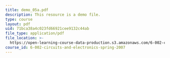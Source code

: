 ```yaml
---
title: demo_05a.pdf
description: This resource is a demo file.
type: course
layout: pdf
uid: 71bca38a4c023fd66921cee9132c44ab
file_type: application/pdf
file_location: >-
  https://open-learning-course-data-production.s3.amazonaws.com/6-002-circuits-and-electronics-spring-2007/71bca38a4c023fd66921cee9132c44ab_demo_05a.pdf
course_id: 6-002-circuits-and-electronics-spring-2007
---
```

